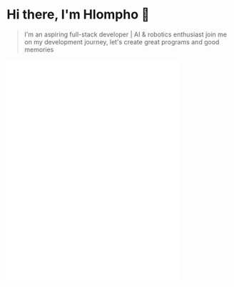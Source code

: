 # Hi there, I'm Hlompho 👋

> I'm an aspiring full-stack developer | AI & robotics enthusiast
> join me on my development journey, let's create great programs and good memories
>

<img align="left" width="390" alt="🦑" src="https://github.com/ansoniikun/ansoniikun/blob/main/general.svg">
